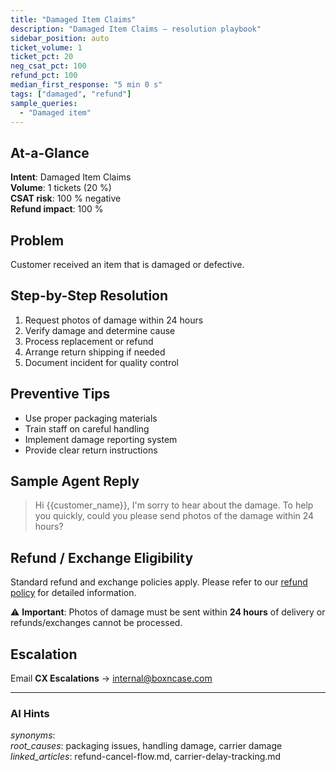 ```yaml
---
title: "Damaged Item Claims"
description: "Damaged Item Claims – resolution playbook"
sidebar_position: auto
ticket_volume: 1
ticket_pct: 20
neg_csat_pct: 100
refund_pct: 100
median_first_response: "5 min 0 s"
tags: ["damaged", "refund"]
sample_queries:
  - "Damaged item"
---
```


## At-a-Glance
**Intent**: Damaged Item Claims  
**Volume**: 1 tickets (20 %)  
**CSAT risk**: 100 % negative  
**Refund impact**: 100 %

## Problem
Customer received an item that is damaged or defective.

## Step-by-Step Resolution
1. Request photos of damage within 24 hours
2. Verify damage and determine cause
3. Process replacement or refund
4. Arrange return shipping if needed
5. Document incident for quality control

## Preventive Tips
- Use proper packaging materials
- Train staff on careful handling
- Implement damage reporting system
- Provide clear return instructions

## Sample Agent Reply
> Hi {{customer_name}}, I'm sorry to hear about the damage. To help you quickly, could you please send photos of the damage within 24 hours?

## Refund / Exchange Eligibility <span id="refund-policy"></span>
Standard refund and exchange policies apply. Please refer to our [refund policy](refund-cancel-flow.md) for detailed information.

⚠️ **Important**: Photos of damage must be sent within **24 hours** of delivery or refunds/exchanges cannot be processed.

## Escalation
Email **CX Escalations** → internal@boxncase.com

---
### AI Hints
*synonyms*:   
*root_causes*: packaging issues, handling damage, carrier damage  
*linked_articles*: refund-cancel-flow.md, carrier-delay-tracking.md
